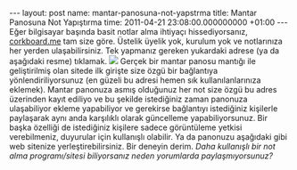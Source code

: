 --- layout: post name: mantar-panosuna-not-yapstrma title: Mantar Panosuna Not Yapıştırma time: 2011-04-21 23:08:00.000000000 +01:00 ---
Eğer bilgisayar başında basit notlar alma ihtiyaçı hissediyorsanız, [corkboard.me](http://corkboard.me/) tam size göre. Üstelik üyelik yok, kurulum yok ve notlarınıza her yerden ulaşabilirsiniz. Tek yapmanız gereken yukardaki adrese (ya da aşağıdaki resme) tıklamak.
[![](http://2.bp.blogspot.com/-8vccll7xnSM/TbCmD8rZrRI/AAAAAAAAA5o/SD5eN8imjwA/s400/corkboard.png)](http://corkboard.me/)
Gerçek bir mantar panosu mantığı ile geliştirilmiş olan sitede ilk girişte size özgü bir bağlantıya yönlendiriliyorsunuz (en güzeli bu adresi hemen sık kullanılanlarınıza eklemek). Mantar panonuza asmış olduğunuz her not size özgü bu adres üzerinden kayıt ediliyo ve bu şekilde istediğiniz zaman panonuza ulaşabiliyor ekleme yapabiliyor ve gerekirse bağlantıyı istediğiniz kişilerle paylaşarak aynı anda karşılıklı olarak güncelleme yapabiliyorsunuz.
Bir başka özelliği de istediğiniz kişilere sadece görüntüleme yetkisi verebilmeniz, duyurular için kullanışlı olabilir. Ya da panonuzu aşağıdaki gibi web sitenize yerleştirebilirsiniz.
Bir deneyin derim.
*Daha kullanışlı bir not alma programı/sitesi biliyorsanız neden yorumlarda paylaşmıyorsunuz?*
